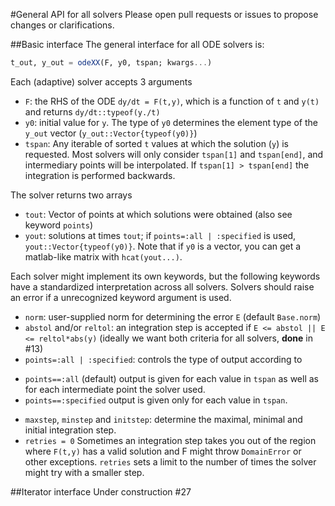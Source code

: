 #General API for all solvers
Please open pull requests or issues to propose changes or clarifications.

##Basic interface
The general interface for all ODE solvers is:

```julia
t_out, y_out = odeXX(F, y0, tspan; kwargs...)
```

Each (adaptive) solver accepts 3 arguments

- `F`: the RHS of the ODE `dy/dt = F(t,y)`, which is a function of `t` and `y(t)` and returns `dy/dt::typeof(y./t)`
- `y0`: initial value for `y`. The type of `y0` determines the element type of the `y_out` vector (`y_out::Vector{typeof(y0)}`)
- `tspan`: Any iterable of sorted `t` values at which the solution (`y`) is requested. Most solvers will only consider `tspan[1]` and `tspan[end]`, and intermediary points will be interpolated. If `tspan[1] > tspan[end]` the integration is performed backwards.

The solver returns two arrays

- `tout`: Vector of points at which solutions were obtained (also see keyword `points`)
- `yout`: solutions at times `tout`; if `points=:all | :specified` is used, `yout::Vector{typeof(y0)}`. Note that if `y0` is a vector, you can get a matlab-like matrix with `hcat(yout...)`.

Each solver might implement its own keywords, but the following keywords have a standardized interpretation across all solvers. Solvers should raise an error if a unrecognized keyword argument is used.

- `norm`: user-supplied norm for determining the error `E` (default `Base.norm`)
- `abstol` and/or `reltol`: an integration step is accepted if `E <= abstol || E <= reltol*abs(y)` (ideally we want both criteria for all solvers, **done** in #13)
- `points=:all | :specified`: controls the type of output according to
 * `points==:all` (default) output is given for each value in `tspan` as well as for each intermediate point the solver used. 
 * `points==:specified` output is given only for each value in `tspan`.
- `maxstep`, `minstep` and `initstep`: determine the maximal, minimal and initial integration step.
- `retries = 0` Sometimes an integration step takes you out of the region where `F(t,y)` has a valid solution and F might throw `DomainError` or other exceptions. `retries` sets a limit to the number of times the solver might try with a smaller step. 

##Iterator interface
Under construction #27
